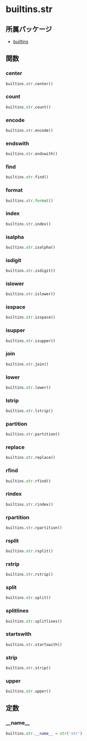 # builtins.str

## 所属パッケージ
- [builtins](../../module/builtins)

## 関数

### center
```python
builtins.str.center()
```

### count
```python
builtins.str.count()
```

### encode
```python
builtins.str.encode()
```

### endswith
```python
builtins.str.endswith()
```

### find
```python
builtins.str.find()
```

### format
```python
builtins.str.format()
```

### index
```python
builtins.str.index()
```

### isalpha
```python
builtins.str.isalpha()
```

### isdigit
```python
builtins.str.isdigit()
```

### islower
```python
builtins.str.islower()
```

### isspace
```python
builtins.str.isspace()
```

### isupper
```python
builtins.str.isupper()
```

### join
```python
builtins.str.join()
```

### lower
```python
builtins.str.lower()
```

### lstrip
```python
builtins.str.lstrip()
```

### partition
```python
builtins.str.partition()
```

### replace
```python
builtins.str.replace()
```

### rfind
```python
builtins.str.rfind()
```

### rindex
```python
builtins.str.rindex()
```

### rpartition
```python
builtins.str.rpartition()
```

### rsplit
```python
builtins.str.rsplit()
```

### rstrip
```python
builtins.str.rstrip()
```

### split
```python
builtins.str.split()
```

### splitlines
```python
builtins.str.splitlines()
```

### startswith
```python
builtins.str.startswith()
```

### strip
```python
builtins.str.strip()
```

### upper
```python
builtins.str.upper()
```

## 定数

### \_\_name\_\_
```python
builtins.str.__name__ = str('str')
```
